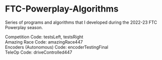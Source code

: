# FTC-Powerplay-Algorithms
Series of programs and algorithms that I developed during the 2022-23 FTC Powerplay season.

Competition Code: testsLeft, testsRight <br />
Amazing Race Code: amazingRace447 <br />
Encoders (Autonomous) Code: encoderTestingFinal <br />
TeleOp Code: driveControlled447 <br />
